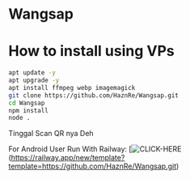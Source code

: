 # Wangsap

# How to install using VPs
```bash
apt update -y
apt upgrade -y
apt install ffmpeg webp imagemagick 
git clone https://github.com/HaznRe/Wangsap.git 
cd Wangsap
npm install 
node . 
```

Tinggal Scan QR nya Deh 

For Android User Run With Railway:
[![CLICK-HERE](https://railway.app/button.svg])(https://railway.app/new/template?template=https://github.com/HaznRe/Wangsap.git)
